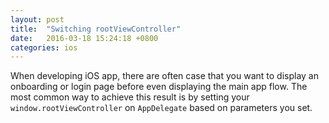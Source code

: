 ```yaml
---
layout: post
title:  "Switching rootViewController"
date:   2016-03-18 15:24:18 +0800
categories: ios
---
```

When developing iOS app, there are often case that you want to display an onboarding or login page before even displaying the main app flow. The most common way to achieve this result is by setting your `window.rootViewController` on `AppDelegate` based on parameters you set.
